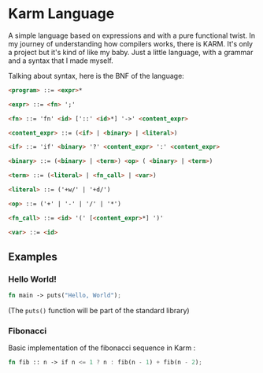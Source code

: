 # Karm Language
A simple language based on expressions and with a pure functional twist.
In my journey of understanding how compilers works, there is KARM. It's only a project but it's kind of like my baby. Just a little language, with a grammar and a syntax that I made myself.

Talking about syntax, here is the BNF of the language:
```html
<program> ::= <expr>*

<expr> ::= <fn> ';'

<fn> ::= 'fn' <id> ['::' <id>*] '->' <content_expr>

<content_expr> ::= (<if> | <binary> | <literal>)

<if> ::= 'if' <binary> '?' <content_expr> ':' <content_expr>

<binary> ::= (<binary> | <term>) <op> ( <binary> | <term>)

<term> ::= (<literal> | <fn_call> | <var>)

<literal> ::= ('+w/' | '+d/')

<op> ::= ('+' | '-' | '/' | '*')

<fn_call> ::= <id> '(' [<content_expr>*] ')'

<var> ::= <id>
``` 
## Examples

### Hello World!
```rust
fn main -> puts("Hello, World");
```
(The `puts()` function will be part of the standard library)

### Fibonacci
Basic implementation of the fibonacci sequence in Karm :
```rust
fn fib :: n -> if n <= 1 ? n : fib(n - 1) + fib(n - 2);
```